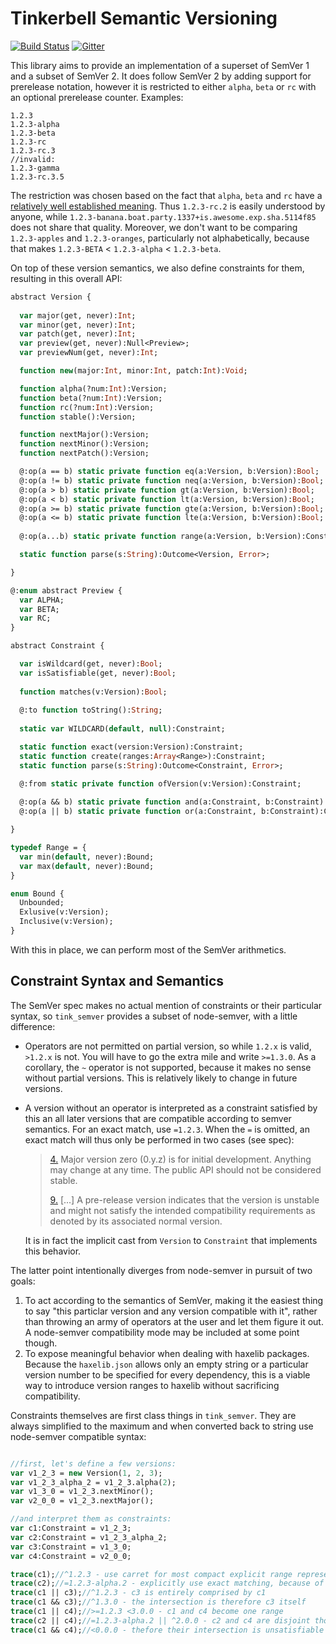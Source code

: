# Tinkerbell Semantic Versioning

[![Build Status](https://travis-ci.org/haxetink/tink_semver.svg?branch=master)](https://travis-ci.org/haxetink/tink_semver)
[![Gitter](https://badges.gitter.im/Join%20Chat.svg)](https://gitter.im/haxetink/public)

This library aims to provide an implementation of a superset of SemVer 1 and a subset of SemVer 2. It does follow SemVer 2 by adding support for prerelease notation, however it is restricted to either `alpha`, `beta` or `rc` with an optional prerelease counter. Examples:

```
1.2.3
1.2.3-alpha
1.2.3-beta
1.2.3-rc
1.2.3-rc.3
//invalid:
1.2.3-gamma
1.2.3-rc.3.5
```

The restriction was chosen based on the fact that `alpha`, `beta` and `rc` have a [relatively well established meaning](https://en.wikipedia.org/wiki/Software_release_life_cycle). Thus `1.2.3-rc.2` is easily understood by anyone, while `1.2.3-banana.boat.party.1337+is.awesome.exp.sha.5114f85` does not share that quality. Moreover, we don't want to be comparing `1.2.3-apples` and `1.2.3-oranges`, particularly not alphabetically, because that makes `1.2.3-BETA` < `1.2.3-alpha` < `1.2.3-beta`.

On top of these version semantics, we also define constraints for them, resulting in this overall API:

```haxe
abstract Version {
  
  var major(get, never):Int;
  var minor(get, never):Int;
  var patch(get, never):Int;
  var preview(get, never):Null<Preview>;
  var previewNum(get, never):Int;

  function new(major:Int, minor:Int, patch:Int):Void;

  function alpha(?num:Int):Version;
  function beta(?num:Int):Version;
  function rc(?num:Int):Version;
  function stable():Version;

  function nextMajor():Version;  
  function nextMinor():Version;  
  function nextPatch():Version;

  @:op(a == b) static private function eq(a:Version, b:Version):Bool;
  @:op(a != b) static private function neq(a:Version, b:Version):Bool;
  @:op(a > b) static private function gt(a:Version, b:Version):Bool;
  @:op(a < b) static private function lt(a:Version, b:Version):Bool;
  @:op(a >= b) static private function gte(a:Version, b:Version):Bool;
  @:op(a <= b) static private function lte(a:Version, b:Version):Bool;
  
  @:op(a...b) static private function range(a:Version, b:Version):Constraint;

  static function parse(s:String):Outcome<Version, Error>;

}

@:enum abstract Preview {
  var ALPHA;
  var BETA;
  var RC;
}

abstract Constraint {

  var isWildcard(get, never):Bool;
  var isSatisfiable(get, never):Bool;
  
  function matches(v:Version):Bool;
  
  @:to function toString():String;
  
  static var WILDCARD(default, null):Constraint;

  static function exact(version:Version):Constraint;
  static function create(ranges:Array<Range>):Constraint;
  static function parse(s:String):Outcome<Constraint, Error>;

  @:from static private function ofVersion(v:Version):Constraint;
  
  @:op(a && b) static private function and(a:Constraint, b:Constraint):Constraint;
  @:op(a || b) static private function or(a:Constraint, b:Constraint):Constraint;

}

typedef Range = {
  var min(default, never):Bound;
  var max(default, never):Bound;
}

enum Bound {
  Unbounded;
  Exlusive(v:Version);
  Inclusive(v:Version);
}
```

With this in place, we can perform most of the SemVer arithmetics.

## Constraint Syntax and Semantics

The SemVer spec makes no actual mention of constraints or their particular syntax, so `tink_semver` provides a subset of node-semver, with a little difference:

- Operators are not permitted on partial version, so while `1.2.x` is valid, `>1.2.x` is not. You will have to go the extra mile and write `>=1.3.0`. As a corollary, the `~` operator is not supported, because it makes no sense without partial versions. This is relatively likely to change in future versions.
- A version without an operator is interpreted as a constraint satisfied by this an all later versions that are compatible according to semver semantics. For an exact match, use `=1.2.3`. When the `=` is omitted, an exact match will thus only be performed in two cases (see spec):

  > [4.](http://semver.org/#spec-item-4) Major version zero (0.y.z) is for initial development. Anything may change at any time. The public API should not be considered stable.
  >
  > [9.](http://semver.org/#spec-item-9) [...] A pre-release version indicates that the version is unstable and might not satisfy the intended compatibility requirements as denoted by its associated normal version. 

  It is in fact the implicit cast from `Version` to `Constraint` that implements this behavior.

The latter point intentionally diverges from node-semver in pursuit of two goals:

1. To act according to the semantics of SemVer, making it the easiest thing to say "this particlar version and any version compatible with it", rather than throwing an army of operators at the user and let them figure it out. A node-semver compatibility mode may be included at some point though. 
2. To expose meaningful behavior when dealing with haxelib packages. Because the `haxelib.json` allows only an empty string or a particular version number to be specified for every dependency, this is a viable way to introduce version ranges to haxelib without sacrificing compatibility.

Constraints themselves are first class things in `tink_semver`. They are always simplified to the maximum and when converted back to string use node-semver compatible syntax:

```haxe

//first, let's define a few versions:
var v1_2_3 = new Version(1, 2, 3);
var v1_2_3_alpha_2 = v1_2_3.alpha(2);
var v1_3_0 = v1_2_3.nextMinor();
var v2_0_0 = v1_2_3.nextMajor();

//and interpret them as constraints:
var c1:Constraint = v1_2_3;
var c2:Constraint = v1_2_3_alpha_2;
var c3:Constraint = v1_3_0;
var c4:Constraint = v2_0_0;

trace(c1);//^1.2.3 - use carret for most compact explicit range representation
trace(c2);//=1.2.3-alpha.2 - explicitly use exact matching, because of prerelease
trace(c1 || c3);//^1.2.3 - c3 is entirely comprised by c1
trace(c1 && c3);//^1.3.0 - the intersection is therefore c3 itself
trace(c1 || c4);//>=1.2.3 <3.0.0 - c1 and c4 become one range
trace(c2 || c4);//=1.2.3-alpha.2 || ^2.0.0 - c2 and c4 are disjoint though
trace(c1 && c4);//<0.0.0 - thefore their intersection is unsatisfiable
```
